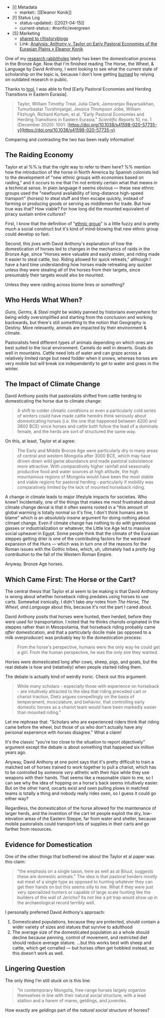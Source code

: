 - [i] Metadata
	-  market:: [[Eleanor Konik]]
- [!] Status Log
	-  status-updated:: [[2021-04-15]]
	- current-status:: #nonfic/evergreen 
- [S] Marketing
	-  [shared to r/historyblogs](https://www.reddit.com/r/historyblogs/comments/pd0ap7/a_look_at_david_anthonys_the_horse_the_wheel/)
	- Link: [Analysis: Anthony v. Taylor on Early Pastoral Economies of the Eurasian Plains » Eleanor Konik](https://eleanorkonik.com/early-pastoral-economies/)

One of my [research rabbitholes](https://eleanorkonik.com/subscribe/) lately has been the domestication process in the Bronze Age. Now that I'm finished reading The Horse, the Wheel, & Language by David Anthony, I went looking to see what the current state of scholarship on the topic is, because I don't love getting [burned](https://www.tor.com/2021/03/31/five-sff-stories-that-shed-light-on-obscure-history/) by relying on outdated research in public. 

Thanks to [tool](https://www.researchrabbit.ai/), I was able to find [Early Pastoral Economies and Herding Transitions in Eastern Eurasia]. 

> Taylor, William Timothy Treal, Julia Clark, Jamsranjav Bayarsaikhan, Tumurbaatar Tuvshinjargal, Jessica Thompson Jobe, William Fitzhugh, Richard Kortum, et al. “Early Pastoral Economies and Herding Transitions in Eastern Eurasia.” _Scientific Reports_ 10, no. 1 (December 2020): 1001. [https://doi.org/10.1038/s41598-020-57735-y](https://doi.org/10.1038/s41598-020-57735-y).

Comparing and contrasting the two has been really informative!

## The Raiding Economy

Taylor et al %% is that the right way to refer to them here? %% mention how the introduction of the horse in North America by Spanish colonists led to the development of "new ethnic groups with economies based on raiding," and it occurs to me that I'm not entirely certain what that means in a technical sense. In plain language it seems obvious — these new ethnic groups used the "newfound availability of long-distance high-speed transport" (horses) to steal stuff and then escape quickly, instead of farming or producing goods or serving as middlemen for trade. But how true was that? How viable? For how long did the mounted equivalent of piracy sustain entire _cultures_? 

First, I know that the definition of "[ethnic group](https://en.wikipedia.org/wiki/Ethnic_group)" is a little fuzzy and is pretty much a social construct but it's kind of mind-blowing that new ethnic group could develop so fast. 

Second, this jives with David Anthony's explanation of how the domestication of horses led to changes in the mechanics of raids in the Bronze Age, since "Horses were valuable and easily stolen, and riding made it easier to steal cattle, too. Riding allowed for quick retreats," although I have a hard time understanding how horses made retreating any quicker unless they were stealing _all_ of the horses from their targets, since presumably their targets would also be mounted. 

Unless they were raiding across biome lines or something? 

## Who Herds What When?

_Guns, Germs, & Steel_ might be widely panned by historians everywhere for being wildly oversimplified and starting from the conclusion and working backwards, but there's still _something_ to the notion that Geography is Destiny. More relevantly, animals are impacted by their environment & climate. 

Pastoralists herd different types of animals depending on which ones are best suited to the local environment. Camels do well in deserts. Goats do well in mountains. Cattle need lots of water and can graze across a relatively limited range but need fodder when it snows, whereas horses are very mobile but will break ice independently to get to water and grass in the winter. 

## The Impact of Climate Change

David Anthony posits that pastoralists shifted from cattle herding to domesticating the horse due to climate change: 

> A shift to colder climatic conditions or even a particularly cold series of winters could have made cattle heredrs think seriously about domesticating horses (i.e. the one that happened between 4200 and 3800 BCE) since horses and cattle both follow the lead of a dominate female, and the herds are sort of structured the same way.

On this, at least, Taylor et al agree:

> The Early and Middle Bronze Age were particularly dry in many areas of central and western Mongolia after 3000 BCE, which may have driven down wild game abundance and made pastoral subsistence more attractive. With comparatively higher rainfall and seasonally productive food and water sources at high altitude, the high mountainous regions of Mongolia would have been the most stable and viable regions for pastoral herding - particularly if mobility was comparatively limited by the lack of mounted horseback riding.

A change in climate leads to major lifestyle impacts for societies. Who knew? Incidentally, one of the things that makes me most frustrated about climate change denial is that it often seems rooted in a "this amount of global warming is totally normal so it's fine, I don't think humans are to blame" which is an _absolutely insane_ argument for doing nothing about climaet change. Even if climate change has nothing to do with greenhouse gasses or industrialization or whatever, the Little Ice Age led to massive social upheavel in Egypt. Some people think that the climate of the Eurasian steppes getting drier is one of the contributing factors for the westward expansion of the Huns — which was in turn one of the reasons for the Roman issues with the Gothic tribes, which, uh, ultimately had a _pretty big contribution_ to the fall of the Western Roman Empire. 

Anyway. Bronze Age horses. 
## Which Came First: The Horse or the Cart? 
The central thesis that Taylor et al seem to be making is that David Anthony is wrong about whether horseback riding predates using horses to use carts. Somewhat ironically, I didn't take _any_ notes from _The Horse, The Wheel, and Language_ about this, because it's not the part I cared about. 

David Anthony posits that horses were hunted, then herded, before they were used for transportation. I noted that he thinks chariots originated in the steppes rather than in Mesopotamia, that horseback riding probably came _after_ domestication, and that a particularly docile male (as opposed to a milk overproducer) was probably key to the domestication process:

> From the horse's perspective, humans were the only way he could get a girl. From the human perspective, he was the only sire they wanted.

Horses were domesticated long after cows, sheep, pigs, and goats, but the real debate is how and (relatively) when people started riding them. 

The debate is actually kind of weirdly ironic. Check out this argument:

> While many scholars - especially those with experience on horseback - are intuitively attracted to the idea that riding preceded cart or chariot traction, Dietz argues compellingly on the basis of temperament, musculature, and behavior, that controlling early domestic horses as a chariot team would have been markedly easier than mounted riding."

Let me rephrase that: "Scholars who are experienced riders think that riding came before the wheel, but those of us who don't actually have any personal experience with horses disagree." What a claim! 

It's the classic "you're too close to the situation to report objectively" argument except the debate is about something that happened six million years ago. 

Anyway, David Anthony at one point says that it's pretty difficult to train a matched set of horses trained to work together to pull a chariot, which has to be controlled by someone _very_ atlhetic with their _hips_ while they use weapons with their hands. That seems like a reasonable claim to me, so I can see why the idea of hopping on a horse's back seems intuitively easier. But on the other hand, oxcarts exist and oxen pulling plows in matched teams is totally a thing and nobody really rides oxen, so I guess it could go either way? 

Regardless, the domestication of the horse allowed for the maintenance of larger herds, and the invention of the cart let people exploit the dry, low-elevation areas of the Eastern Steppe, far from water and shelter, because mobile pastoralists could transport lots of supplies in their carts and go farther from resources. 
## Evidence for Domestication
One of the other things that bothered me about the Taylor et al paper was this claim:

> "the emphasis on a single taxon, here as well as at Biluut, suggests these are domestic animals."
The idea is that pastoral herders mostly eat meat of a single type as opposed to hunting whatever they can get their hands on but this seems silly to me. What if they were just very specialized hunters or capable of large scale hunting like the builders of the wall of Jericho? Its not like a pit trap would show up in the archaeological record terribly well. 

I personally preferred David Anthony's approach:

1. Domesticated populations, because they are protected, should contain a wider variety of sizes and statues that survive to adulthood
2. The average size of the domesticated population as a whole should decline because penning, control of movement, and restricted diet should reduce average stature. ...but this works best with sheep and cattle, which get corralled — but horses often get hobbled instead, so this doesn't work as well.

## Lingering Question
The only thing I'm still stuck on is this line: 

> "In contemporary Mongolia, free-range horses largely organize themselves in line with their natural social structure, with a lead stallion and a harem of mares, geldings, and juveniles. 

How exactly are _geldings_ part of the _natural social structure_ of horses? 